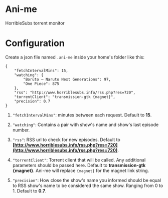 # Ani-me
HorribleSubs torrent monitor


# Configuration

Create a json file named `.ani-me` inside your home's folder like this:

```
{
    "fetchIntervalMins": 15,
    "watching": {
        "Boruto – Naruto Next Generations": 97,
        "One Piece": 875
    },
    "rss": "http://www.horriblesubs.info/rss.php?res=720",
    "torrentClient": "transmission-gtk {magnet}",
    "precision": 0.7
}
```

1. `"fetchIntervalMins"`: minutes between each request. Default to **15**.

2. `"watching"`: Contains a pair with show's name and show's last episode number.

3. `"rss"`: RSS url to check for new episodes. Default to **[http://www.horriblesubs.info/rss.php?res=720](http://www.horriblesubs.info/rss.php?res=720)**.

4. `"torrentClient"`: Torrent client that will be called. Any additional parameters should be passed here. Default to **transmission-gtk {magnet}**. Ani-me will replace `{magnet}` for the magnet link string.

5. `"precision"`: How close the show's name you informed should be equal to RSS show's name to be considered the same show. Ranging from 0 to 1. Default to **0.7**.
